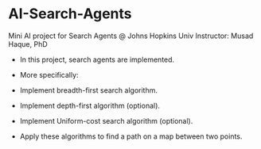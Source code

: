 # AI-Search-Agents
Mini AI project for Search Agents @ Johns Hopkins Univ
Instructor: Musad Haque, PhD

- In this project, search agents are implemented.

- More specifically:

- Implement breadth-first search algorithm.
- Implement depth-first algorithm (optional).
- Implement Uniform-cost search algorithm (optional).
- Apply these algorithms to find a path on a map between two points.
